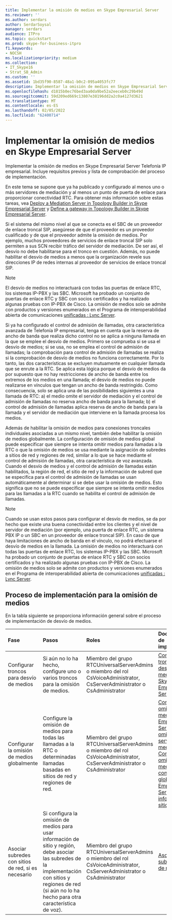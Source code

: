 ```yaml
---
title: Implementar la omisión de medios en Skype Empresarial Server
ms.reviewer: ''
ms.author: serdars
author: SerdarSoysal
manager: serdars
audience: ITPro
ms.topic: quickstart
ms.prod: skype-for-business-itpro
f1.keywords:
- NOCSH
ms.localizationpriority: medium
ms.collection:
- IT_Skype16
- Strat_SB_Admin
ms.custom: ''
ms.assetid: 1bd35f90-8587-48a1-b0c2-095a4053fc77
description: Implementar la omisión de medios en Skype Empresarial Server Telefonía IP empresarial. Incluye requisitos previos y lista de comprobación del proceso de implementación.
ms.openlocfilehash: d1815b0ec76bed3aa0da9be52a2eeceb0c29b49d
ms.sourcegitcommit: 59d209ed669c13807e38196dd2a2c0a4127d3621
ms.translationtype: MT
ms.contentlocale: es-ES
ms.lasthandoff: 02/05/2022
ms.locfileid: "62400714"
---
```

# <a name="deploy-media-bypass-in-skype-for-business-server"></a>Implementar la omisión de medios en Skype Empresarial Server
 
Implementar la omisión de medios en Skype Empresarial Server Telefonía IP empresarial. Incluye requisitos previos y lista de comprobación del proceso de implementación.
  
En este tema se supone que ya ha publicado y configurado al menos uno o más servidores de mediación y al menos un punto de puerta de enlace para proporcionar conectividad RTC. Para obtener más información sobre estas tareas, vea [Deploy a Mediation Server in Topology Builder in Skype Empresarial Server](deploy-a-mediation-server.md) y [Define a gateway in Topology Builder in Skype Empresarial Server](define-a-gateway.md).
  
 Si el sistema del mismo nivel al que se conecta es el SBC de un proveedor de enlace troncal SIP, asegúrese de que el proveedor es un proveedor cualificado y de que el proveedor admite la omisión de medios. Por ejemplo, muchos proveedores de servicios de enlace troncal SIP solo permiten a sus SCN recibir tráfico del servidor de mediación. De ser así, el desvío no debe habilitarse para el tronco en cuestión. Además, no puede habilitar el desvío de medios a menos que la organización revele sus direcciones IP de redes internas al proveedor de servicios de enlace troncal SIP.
  
> [!NOTE]
> El desvío de medios no interactuará con todas las puertas de enlace RTC, los sistemas IP-PBX y las SBC. Microsoft ha probado un conjunto de puertas de enlace RTC y SBC con socios certificados y ha realizado algunas pruebas con IP-PBX de Cisco. La omisión de medios solo se admite con productos y versiones enumerados en el Programa de interoperabilidad abierta de comunicaciones [unificadas : Lync Server](../../../SfbPartnerCertification/lync-cert/qualified-ip-pbx-gateway.md). 
  
Si ya ha configurado el control de admisión de llamadas, otra característica avanzada de Telefonía IP empresarial, tenga en cuenta que la reserva de ancho de banda que realiza dicho control no se aplica a ninguna llamada en la que se emplee el desvío de medios. Primero se comprueba si se usa el desvío de medios; si se usa, no se emplea el control de admisión de llamadas; la comprobación para control de admisión de llamadas se realiza si la comprobación de desvío de medios no funciona correctamente. Por lo tanto, las dos características se excluyen mutuamente en cualquier llamada que se enrute a la RTC. Se aplica esta lógica porque el desvío de medios da por supuesto que no hay restricciones de ancho de banda entre los extremos de los medios en una llamada; el desvío de medios no puede realizarse en vínculos que tengan un ancho de banda restringido. Como consecuencia, solo se aplica una de las posibilidades siguientes a una llamada de RTC: a) el medio omite el servidor de mediación y el control de admisión de llamadas no reserva ancho de banda para la llamada; b) el control de admisión de llamadas aplica reserva de ancho de banda para la llamada y el servidor de mediación que interviene en la llamada procesa los medios.
  
Además de habilitar la omisión de medios para conexiones troncales individuales asociadas a un mismo nivel, también debe habilitar la omisión de medios globalmente. La configuración de omisión de medios global puede especificar que siempre se intenta omitir medios para llamadas a la RTC o que la omisión de medios se usa mediante la asignación de subredes a sitios de red y regiones de red, similar a lo que se hace mediante el control de admisión de llamadas, otra característica de voz avanzada. Cuando el desvío de medios y el control de admisión de llamadas están habilitados, la región de red, el sitio de red y la información de subred que se especifica para el control de admisión de llamadas se usan automáticamente al determinar si se debe usar la omisión de medios. Esto significa que no se puede especificar que siempre se intenta omitir medios para las llamadas a la RTC cuando se habilita el control de admisión de llamadas.
  
> [!NOTE]
> Cuando se usan estos pasos para configurar el desvío de medios, se da por hecho que existe una buena conectividad entre los clientes y el nivel de servidor de mediación (por ejemplo, una puerta de enlace RTC, un sistema PBX IP o un SBC en un proveedor de enlace troncal SIP). En caso de que haya limitaciones de ancho de banda en el vínculo, no podrá efectuarse el desvío de medios en la llamada. La omisión de medios no interactuará con todas las puertas de enlace RTC, los sistemas IP-PBX y las SBC. Microsoft ha probado un conjunto de puertas de enlace RTC y SBC con socios certificados y ha realizado algunas pruebas con IP-PBX de Cisco. La omisión de medios solo se admite con productos y versiones enumerados en el Programa de interoperabilidad abierta de comunicaciones [unificadas : Lync Server](../../../SfbPartnerCertification/lync-cert/qualified-ip-pbx-gateway.md). 
  
## <a name="deployment-process-for-media-bypass"></a>Proceso de implementación para la omisión de medios

En la tabla siguiente se proporciona información general sobre el proceso de implementación de desvío de medios. 
  
|**Fase**|**Pasos**|**Roles**|**Documentación de implementación**|
|:-----|:-----|:-----|:-----|
|Configurar troncos para desvío de medios  <br/> |Si aún no lo ha hecho, configure uno o varios troncos para la omisión de medios.  <br/> | Miembro del grupo RTCUniversalServerAdmins o miembro del rol CsVoiceAdministrator, CsServerAdministrator o CsAdministrator <br/> |[Configurar un tronco con desvío de medios en Skype Empresarial Server](configure-trunk-with-media-bypass.md) <br/> |
|Configurar la omisión de medios globalmente  <br/> |Configure la omisión de medios para todas las llamadas a la RTC o determinadas llamadas basadas en sitios de red y regiones de red.  <br/> | Miembro del grupo RTCUniversalServerAdmins o miembro del rol CsVoiceAdministrator, CsServerAdministrator o CsAdministrator <br/> |[Configurar la omisión de medios Skype Empresarial Server para omitir siempre el servidor de mediación](bypass-the-mediation-server.md) <br/> [Configurar la omisión de medios de configuración global Skype Empresarial Server para usar información de sitio y región](use-site-and-region-information.md) <br/> |
|Asociar subredes con sitios de red, si es necesario  <br/> |Si configura la omisión de medios para usar información de sitio y región, debe asociar las subredes de la implementación con sitios y regiones de red (si aún no lo ha hecho para otra característica de voz).  <br/> | Miembro del grupo RTCUniversalServerAdmins o miembro del rol CsVoiceAdministrator, CsServerAdministrator o CsAdministrator <br/> |[Asociar una subred a un sitio de red](deploy-network.md#BKMK_AssociateSubnets) <br/> |
